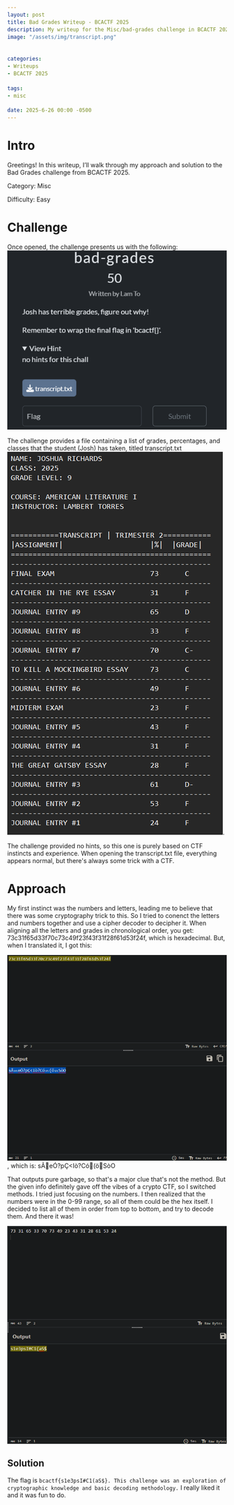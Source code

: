 ```yaml
---
layout: post
title: Bad Grades Writeup - BCACTF 2025
description: My writeup for the Misc/bad-grades challenge in BCACTF 2025
image: "/assets/img/transcript.png"


categories:
- Writeups
- BCACTF 2025

tags:
- misc

date: 2025-6-26 00:00 -0500
---
```


# Intro
Greetings! In this writeup, I’ll walk through my approach and solution to the Bad Grades challenge from BCACTF 2025.

Category: Misc

Difficulty: Easy   

# Challenge
Once opened, the challenge presents us with the following: 
![This image would be a screenshot of the challenge](/assets/img/writeup.png)

The challenge provides a file containing a list of grades, percentages, and classes that the student (Josh) has taken, titled transcript.txt 
![This image would be a screenshot of the challenge file](/assets/img/transcript.png). 

The challenge provided no hints, so this one is purely based on CTF instincts and experience. When opening the transcript.txt file, everything appears normal, but there's
always some trick with a CTF.

# Approach
My first instinct was the numbers and letters, leading me to believe that there was some cryptography trick to this. So I tried to conenct the letters and numbers together and use a cipher decoder
to decipher it. When aligning all the letters and grades in chronological order, you get: 73c31f65d33f70c73c49f23f43f31f28f61d53f24f, which is hexadecimal. But, when I translated it, I got this:

![This image would be a screenshot of the decoded hex values](/assets/img/decode.png), which is: sÃeÓ?pÇ<Iò?Có(öSòO 

That outputs pure garbage, so that's a major clue that's not the method. But the given info definitely gave off the vibes of a crypto CTF, so I switched methods.
I tried just focusing on the numbers. I then realized that the numbers were in the 0-99 range, so all of them could be the hex itself. I decided to list all of
them in order from top to bottom, and try to decode them. And there it was!

![This image would be a screenshot of the decoded numbers](/assets/img/flag.png) 

## Solution
The flag is `bcactf{s1e3psI#C1(aS$}. This challenge was an exploration of cryptographic knowledge and basic decoding methodology.` I really liked it and it was fun to do.





